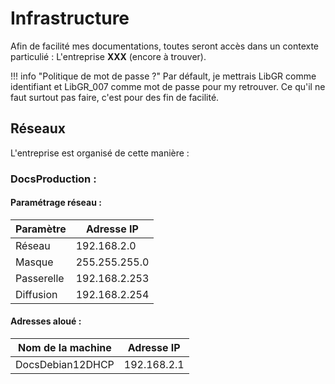# Infrastructure

Afin de facilité mes documentations, toutes seront accès dans un contexte particulié : L'entreprise **XXX** (encore à trouver).

!!! info "Politique de mot de passe ?" Par défault, je mettrais LibGR comme identifiant et LibGR_007 comme mot de passe pour my retrouver. Ce qu'il ne faut surtout pas faire, c'est pour des fin de facilité.


## Réseaux

L'entreprise est organisé de cette manière :

### DocsProduction :

#### Paramétrage réseau :

| Paramètre        | Adresse IP       |
| ---------------- | ---------------- |
| Réseau           | 192.168.2.0      |
| Masque           | 255.255.255.0    |
| Passerelle       | 192.168.2.253    |
| Diffusion        | 192.168.2.254    |

#### Adresses aloué :

| Nom de la machine | Adresse IP       |
| ----------------- | ---------------- |
| DocsDebian12DHCP  | 192.168.2.1      |
